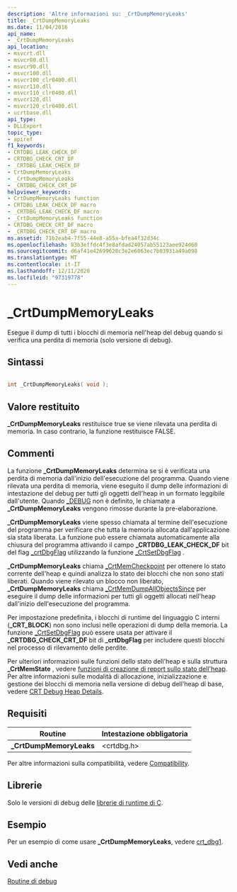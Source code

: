 ```yaml
---
description: 'Altre informazioni su: _CrtDumpMemoryLeaks'
title: _CrtDumpMemoryLeaks
ms.date: 11/04/2016
api_name:
- _CrtDumpMemoryLeaks
api_location:
- msvcrt.dll
- msvcr80.dll
- msvcr90.dll
- msvcr100.dll
- msvcr100_clr0400.dll
- msvcr110.dll
- msvcr110_clr0400.dll
- msvcr120.dll
- msvcr120_clr0400.dll
- ucrtbase.dll
api_type:
- DLLExport
topic_type:
- apiref
f1_keywords:
- CRTDBG_LEAK_CHECK_DF
- CRTDBG_CHECK_CRT_DF
- _CRTDBG_LEAK_CHECK_DF
- CrtDumpMemoryLeaks
- _CrtDumpMemoryLeaks
- _CRTDBG_CHECK_CRT_DF
helpviewer_keywords:
- CrtDumpMemoryLeaks function
- CRTDBG_LEAK_CHECK_DF macro
- _CRTDBG_LEAK_CHECK_DF macro
- _CrtDumpMemoryLeaks function
- CRTDBG_CHECK_CRT_DF macro
- _CRTDBG_CHECK_CRT_DF macro
ms.assetid: 71b2eab4-7f55-44e8-a55a-bfea4f32d34c
ms.openlocfilehash: 83b3effdc4f3e8afdad24057ab55123aee924d60
ms.sourcegitcommit: d6af41e42699628c3e2e6063ec7b03931a49a098
ms.translationtype: MT
ms.contentlocale: it-IT
ms.lasthandoff: 12/11/2020
ms.locfileid: "97319778"
---
```

# <a name="_crtdumpmemoryleaks"></a>_CrtDumpMemoryLeaks

Esegue il dump di tutti i blocchi di memoria nell'heap del debug quando si verifica una perdita di memoria (solo versione di debug).

## <a name="syntax"></a>Sintassi

```C

int _CrtDumpMemoryLeaks( void );
```

## <a name="return-value"></a>Valore restituito

**_CrtDumpMemoryLeaks** restituisce true se viene rilevata una perdita di memoria. In caso contrario, la funzione restituisce FALSE.

## <a name="remarks"></a>Commenti

La funzione **_CrtDumpMemoryLeaks** determina se si è verificata una perdita di memoria dall'inizio dell'esecuzione del programma. Quando viene rilevata una perdita di memoria, viene eseguito il dump delle informazioni di intestazione del debug per tutti gli oggetti dell'heap in un formato leggibile dall'utente. Quando [_DEBUG](../../c-runtime-library/debug.md) non è definito, le chiamate a **_CrtDumpMemoryLeaks** vengono rimosse durante la pre-elaborazione.

**_CrtDumpMemoryLeaks** viene spesso chiamata al termine dell'esecuzione del programma per verificare che tutta la memoria allocata dall'applicazione sia stata liberata. La funzione può essere chiamata automaticamente alla chiusura del programma attivando il campo **_CRTDBG_LEAK_CHECK_DF** bit del flag [_crtDbgFlag](../../c-runtime-library/crtdbgflag.md) utilizzando la funzione [_CrtSetDbgFlag](crtsetdbgflag.md) .

**_CrtDumpMemoryLeaks** chiama [_CrtMemCheckpoint](crtmemcheckpoint.md) per ottenere lo stato corrente dell'heap e quindi analizza lo stato dei blocchi che non sono stati liberati. Quando viene rilevato un blocco non liberato, **_CrtDumpMemoryLeaks** chiama [_CrtMemDumpAllObjectsSince](crtmemdumpallobjectssince.md) per eseguire il dump delle informazioni per tutti gli oggetti allocati nell'heap dall'inizio dell'esecuzione del programma.

Per impostazione predefinita, i blocchi di runtime del linguaggio C interni (**_CRT_BLOCK**) non sono inclusi nelle operazioni di dump della memoria. La funzione [_CrtSetDbgFlag](crtsetdbgflag.md) può essere usata per attivare il **_CRTDBG_CHECK_CRT_DF** bit di **_crtDbgFlag** per includere questi blocchi nel processo di rilevamento delle perdite.

Per ulteriori informazioni sulle funzioni dello stato dell'heap e sulla struttura **_CrtMemState** , vedere [funzioni di creazione di report sullo stato dell'heap](/visualstudio/debugger/crt-debug-heap-details). Per altre informazioni sulle modalità di allocazione, inizializzazione e gestione dei blocchi di memoria nella versione di debug dell'heap di base, vedere [CRT Debug Heap Details](/visualstudio/debugger/crt-debug-heap-details).

## <a name="requirements"></a>Requisiti

|Routine|Intestazione obbligatoria|
|-------------|---------------------|
|**_CrtDumpMemoryLeaks**|\<crtdbg.h>|

Per altre informazioni sulla compatibilità, vedere [Compatibility](../../c-runtime-library/compatibility.md).

## <a name="libraries"></a>Librerie

Solo le versioni di debug delle [librerie di runtime di C](../../c-runtime-library/crt-library-features.md).

## <a name="example"></a>Esempio

Per un esempio di come usare **_CrtDumpMemoryLeaks**, vedere [crt_dbg1](https://github.com/Microsoft/VCSamples/tree/master/VC2010Samples/crt/crt_dbg1).

## <a name="see-also"></a>Vedi anche

[Routine di debug](../../c-runtime-library/debug-routines.md)<br/>
